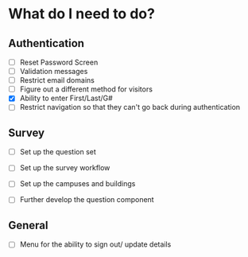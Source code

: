 # What do I need to do?

## Authentication
- [ ] Reset Password Screen
- [ ] Validation messages
- [ ] Restrict email domains
- [ ] Figure out a different method for visitors
- [x] Ability to enter First/Last/G#
- [ ] Restrict navigation so that they can't go back during authentication

## Survey
- [ ] Set up the question set
- [ ] Set up the survey workflow
- [ ] Set up the campuses and buildings
- [ ] Further develop the question component


## General
- [ ] Menu for the ability to sign out/ update details